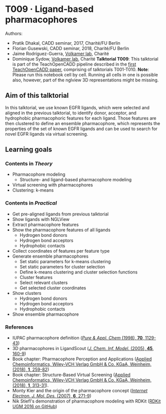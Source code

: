 # T009 · Ligand-based pharmacophores

Authors:

- Pratik Dhakal, CADD seminar, 2017, Charité/FU Berlin
- Florian Gusewski, CADD seminar, 2018, Charité/FU Berlin
- Jaime Rodríguez-Guerra, [Volkamer lab](https://volkamerlab.org/), Charité
- Dominique Sydow, [Volkamer lab](https://volkamerlab.org/), Charité
__Talktorial T009__: This talktorial is part of the TeachOpenCADD pipeline described in the [first TeachOpenCADD paper](https://jcheminf.biomedcentral.com/articles/10.1186/s13321-019-0351-x), comprising of talktorials T001-T010.
**Note**: Please run this notebook cell by cell. Running all cells in one is possible also, however, part of the nglview 3D representations might be missing.
## Aim of this talktorial

In this talktorial, we use known EGFR ligands, which were selected and aligned in the previous talktorial, to identify donor, acceptor, and hydrophobic pharmacophoric features for each ligand. Those features are then clustered to define an ensemble pharmacophore, which represents the properties of the set of known EGFR ligands and can be used to search for novel EGFR ligands via virtual screening.
## Learning goals
### Contents in *Theory*

* Pharmacophore modeling
  * Structure- and ligand-based pharmacophore modeling
* Virtual screening with pharmacophores
* Clustering: k-means
### Contents in *Practical*

* Get pre-aligned ligands from previous talktorial
* Show ligands with NGLView
* Extract pharmacophore features
* Show the pharmacophore features of all ligands
  * Hydrogen bond donors
  * Hydrogen bond acceptors
  * Hydrophobic contacts
* Collect coordinates of features per feature type
* Generate ensemble pharmacophores
  * Set static parameters for k-means clustering
  * Set static parameters for cluster selection
  * Define k-means clustering and cluster selection functions
  * Cluster features
  * Select relevant clusters
  * Get selected cluster coordinates
* Show clusters
  * Hydrogen bond donors
  * Hydrogen bond acceptors
  * Hydrophobic contacts
* Show ensemble pharmacophore
### References

* IUPAC pharmacophore definition 
([<i>Pure & Appl. Chem</i> (1998), <b>70</b>, 1129-43](https://www.degruyter.com/view/journals/pac/70/5/article-p1129.xml))
* 3D pharmacophores in LigandScout 
([<i>J. Chem. Inf. Model.</i> (2005), <b>45</b>, 160-9](http://pubs.acs.org/doi/pdf/10.1021/ci049885e))
* Book chapter: Pharmacophore Perception and Applications 
([Applied Chemoinformatics, Wiley-VCH Verlag GmbH & Co. KGaA, Weinheim, (2018), **1**, 259-82](https://onlinelibrary.wiley.com/doi/10.1002/9783527806539.ch6f))
* Book chapter: Structure-Based Virtual Screening ([Applied Chemoinformatics, Wiley-VCH Verlag GmbH & Co. KGaA, Weinheim, (2018), **1**, 313-31](https://onlinelibrary.wiley.com/doi/10.1002/9783527806539.ch6h)).
* Monty Kier and the origin of the pharmacophore concept 
([<i>Internet Electron. J. Mol. Des.</i> (2007), <b>6</b>, 271-9](http://biochempress.com/Files/iejmd_2007_6_0271.pdf))
* Nik Stiefl's demonstration of pharmacophore modeling with RDKit 
([RDKit UGM 2016 on GitHub](https://github.com/rdkit/UGM_2016/blob/master/Notebooks/Stiefl_RDKitPh4FullPublication.ipynb)) 
